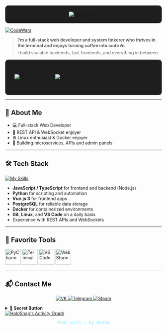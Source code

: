 <!-- Заголовок и приветствие -->
<p align="center" style="background-color: #1e1e1e; padding: 20px; border-radius: 10px;">
  <img src="https://readme-typing-svg.demolab.com?font=Fira+Code&weight=500&size=40&duration=4000&pause=400&color=8BE9FD&center=true&vCenter=true&multiline=true&repeat=false&random=false&width=1000&height=100&lines=Hi%2C+I%27m+Misha+(+AKA+HoldSnap)" alt="Typing SVG" />
</p>

<!-- CodeWars -->
<p>
  <a href="https://www.codewars.com/users/Friski">
    <img src="https://www.codewars.com/users/Friski/badges/large" alt="CodeWars" />
  </a>
</p>

> **I’m a full-stack web developer and system tinkerer who thrives in the terminal and enjoys turning coffee into code ☕.**  
> I build scalable backends, fast frontends, and everything in between.

<!-- Статистика GitHub и самые используемые языки в одной строке -->
<p align="center" style="background-color: #1e1e1e; padding: 20px; border-radius: 10px;">
  <table style="border-collapse: collapse;">
    <tr>
      <td style="padding: 10px;">
        <img
          src="https://github-readme-stats.vercel.app/api?username=HoldSnap&show_icons=true&hide_border=true&title_color=8be9fd&icon_color=ff79c6&text_color=f8f8f2&bg_color=1e1e1e&count_private=true&include_all_commits=true"
          alt="GitHub Stats"
        />
      </td>
      <td style="padding: 10px;">
        <img
          src="https://github-readme-stats.vercel.app/api/top-langs/?username=HoldSnap&text_color=f8f8f2&bg_color=1e1e1e&title_color=8be9fd&langs_count=10&layout=compact&hide_border=true"
          alt="Top Langs"
        />
      </td>
    </tr>
  </table>
</p>



---

## 🚀 About Me

- 💻 Full-stack Web Developer
- 🔌 REST API & WebSocket enjoyer
- ⚙️ Linux enthusiast & Docker enjoyer
- 🤖 Building microservices, APIs and admin panels

---

## 🛠️ Tech Stack

[![My Skills](https://skillicons.dev/icons?i=js,ts,nodejs,python,vue,html,css,postgres,docker,git,linux)](https://skillicons.dev)

- **JavaScript / TypeScript** for frontend and backend (Node.js)
- **Python** for scripting and automation
- **Vue.js 3** for frontend apps
- **PostgreSQL** for reliable data storage
- **Docker** for containerized environments
- **Git**, **Linux**, and **VS Code** on a daily basis
- Experience with REST APIs and WebSockets

---

## 🧰 Favorite Tools

<p align="left">
  <img src="https://raw.githubusercontent.com/daniilshat/daniilshat/2583381c09497c680369e95dce7e029d93484d94/icons/PyCharm.svg" alt="PyCharm" width="50">
  <img src="https://cdn.icon-icons.com/icons2/37/PNG/512/console_3350.png" alt="Terminal" width="50">
  <img src="https://logo-base.com/logo/visual_studio_code_logo_icon.png" alt="VS Code" width="50">
  <img src="https://resources.jetbrains.com/storage/products/webstorm/img/meta/webstorm_logo_300x300.png" alt="WebStorm" width="50">
</p>

---

## 📬 Contact Me

<p align="center">
  <a href="https://vk.com/sharkdas">
    <img src="https://img.shields.io/badge/-VK-4c75a3?style=for-the-badge&logo=vk&logoColor=white" alt="VK" />
  </a>
  <a href="https://t.me/holdsnap00">
    <img src="https://img.shields.io/badge/-Telegram-2CA5E0?style=for-the-badge&logo=telegram&logoColor=white" alt="Telegram" />
  </a>
  <a href="https://steamcommunity.com/profiles/76561198322624145/">
    <img src="https://img.shields.io/badge/-Steam-171a21?style=for-the-badge&logo=steam&logoColor=white" alt="Steam" />
  </a>
</p>



<details>
  <summary><strong>🎁 Secret Button</strong></summary>
  <p align="center">
    Жаль, нет с собой рундука. Ну да, сундук для рун – рундук.
    <br />
    <img src="https://img.icons8.com/?size=512&id=Rqk11fzH1NQq&format=png" alt="Dota 2" width="100" />
  </p>
</details>

<!-- Граф активности -->
<a href="https://github.com/ashutosh00710/github-readme-activity-graph">
  <img
    alt="HoldSnap's Activity Graph"
    src="https://github-readme-activity-graph.vercel.app/graph/?username=HoldSnap&bg_color=1e1e1e&color=bd93f9&line=50fa7b&point=ffb86c&hide_border=true"
  />
</a>

<p align="center" style="font-family: 'Courier New', monospace; color: #8BE9FD;">
  Made with 🖤 by Misha
</p>
